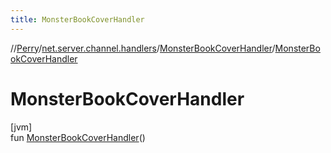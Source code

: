 ```yaml
---
title: MonsterBookCoverHandler
---
```

//[Perry](../../../index.html)/[net.server.channel.handlers](../index.html)/[MonsterBookCoverHandler](index.html)/[MonsterBookCoverHandler](-monster-book-cover-handler.html)



# MonsterBookCoverHandler



[jvm]\
fun [MonsterBookCoverHandler](-monster-book-cover-handler.html)()




